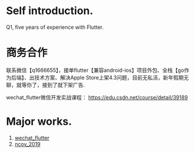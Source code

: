 # Self introduction.
Q1, five years of experience with Flutter.

# 商务合作
联系微信【q1666655】，接单flutter【兼容android-ios】项目外包、全栈【go作为后端】、出技术方案、解决Apple Store上架4.3问题，目前无私活，新年假期无聊，就等你了，接到了就下架广告.

wechat_flutter微信开发实战课程：
https://edu.csdn.net/course/detail/39189

# Major works.
1. [wechat_flutter](https://github.com/fluttercandies/wechat_flutter)
2. [ncov_2019](https://github.com/fluttercandies/ncov_2019)
